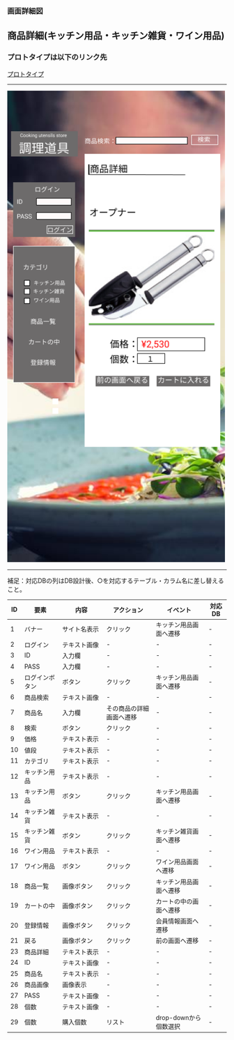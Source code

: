 ### 画面詳細図
## 商品詳細(キッチン用品・キッチン雑貨・ワイン用品)
### プロトタイプは以下のリンク先
[プロトタイプ](https://www.figma.com/file/Bbyoi3oY44HApNDN9uLFlB/cook?node-id=1%3A3)
*****
<img src="../img/オープナー.png" width="500">

*****
補足：対応DBの列はDB設計後、○を対応するテーブル・カラム名に差し替えること。

| ID | 要素 | 内容 | アクション | イベント | 対応DB |
|----|------|-----|------------|---------|-------|
|1   |バナー   |サイト名表示|クリック|キッチン用品画面へ遷移|-      |
|2   |ログイン  |テキスト画像|-    |-        |-      |
|3   |ID       |入力欄　　|-    |-        |-      |
|4   |PASS     |入力欄　　|-    |-        |-      |
|5   |ログインボタン|ボタン|クリック|キッチン用品画面へ遷移|-      |
|6   |商品検索  |テキスト画像|-    |-        |-      |
|7   |商品名　  |入力欄　　|その商品の詳細画面へ遷移|-        |-      |
|8   |検索　　  |ボタン　　　|クリック|-        |-      |
|9   |価格      |テキスト表示|-    |-        |-      |
|10  |値段　    |テキスト表示　　|-    |-        |-      |
|11  |カテゴリ  |テキスト表示|-    |-        |-      |
|12  |キッチン用品　|テキスト表示|-    |-        |-      |
|13  |キッチン用品　|ボタン|クリック|キッチン用品画面へ遷移|-      |
|14  |キッチン雑貨　|テキスト表示|-    |-        |-      |
|15  |キッチン雑貨　|ボタン|クリック|キッチン雑貨画面へ遷移|-      |
|16  |ワイン用品|テキスト表示|-    |-        |-      |
|17  |ワイン用品|ボタン|クリック|ワイン用品画面へ遷移|-      |
|18  |商品一覧|画像ボタン　　　|クリック|キッチン用品画面へ遷移|-      |
|19  |カートの中|画像ボタン |クリック|カートの中の画面へ遷移|-      |
|20  |登録情報|画像ボタン　 |クリック|会員情報画面へ遷移|-      |
|21  |戻る    |画像ボタン |クリック|前の画面へ遷移|-      |
|23  |商品詳細|テキスト表示  |-      |-        |-               |
|24  |ID      |テキスト画像　|-      |-        |-               |
|25  |商品名  |テキスト表示 |-       |-        |-               |
|26  |商品画像|画像表示　　|-         |-        |-                |
|27  |PASS    |テキスト画像　|-    |-        |-                   |
|28  |個数     |テキスト画像　|-    |-        |-                  |
|29  |個数     |購入個数|リスト|drop-downから個数選択|-             |
